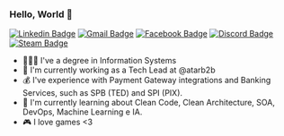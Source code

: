 ### Hello, World 🤖

[![Linkedin Badge](https://img.shields.io/badge/-Linkedin-407294?style=flat-square&logo=Linkedin&logoColor=white&link=https://www.linkedin.com/in/mateus-medeiros-0218b2150/)](https://www.linkedin.com/in/mateus-medeiros-0218b2150/) 
[![Gmail Badge](https://img.shields.io/badge/-Email-B23121?style=flat-square&logo=Gmail&logoColor=white&link=mailto:mathmed25@gmail.com)](mailto:mathmed25@gmail.com)
[![Facebook Badge](https://img.shields.io/badge/-Facebook-3b5998?style=flat-square&logo=Facebook&logoColor=white&link=https://www.facebook.com/mateus.medeiros.142035/)](https://www.facebook.com/mateus.medeiros.142035/)
[![Discord Badge](https://img.shields.io/badge/-Discord-343945?style=flat-square&logo=Discord&logoColor=white)](https://discord.com) 
[![Steam Badge](https://img.shields.io/badge/-Steam-000000?style=flat-square&logo=Steam&logoColor=white&link=https://steamcommunity.com/profiles/76561198392560980/)](https://steamcommunity.com/profiles/76561198392560980/) 


- 👨🏽‍🎓 I've a degree in Information Systems
- 🔭 I'm currently working as a Tech Lead at @atarb2b
- 💰 I've experience with Payment Gateway integrations and Banking Services, such as SPB (TED) and SPI (PIX).
- 🌱 I'm currently learning about Clean Code, Clean Architecture, SOA, DevOps, Machine Learning e IA.
- 🎮 I love games <3
